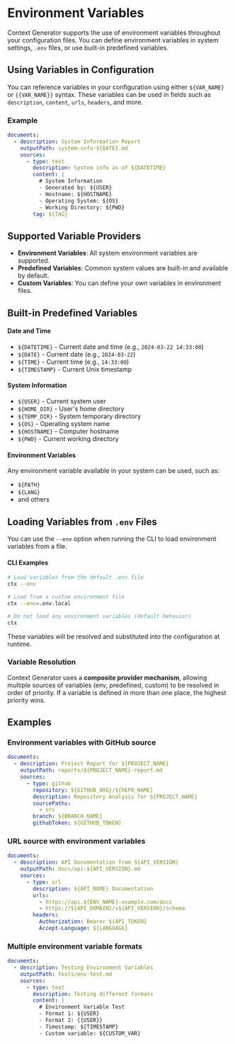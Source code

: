 # Environment Variables

Context Generator supports the use of environment variables throughout your configuration files. You can define
environment variables in system settings, `.env` files, or use built-in predefined variables.

## Using Variables in Configuration

You can reference variables in your configuration using either `${VAR_NAME}` or `{{VAR_NAME}}` syntax. These variables
can be used in fields such as `description`, `content`, `urls`, `headers`, and more.

### Example

```yaml
documents:
  - description: System Information Report
    outputPath: system-info-${DATE}.md
    sources:
      - type: text
        description: System info as of ${DATETIME}
        content: |
          # System Information
          - Generated by: ${USER}
          - Hostname: ${HOSTNAME}
          - Operating System: ${OS}
          - Working Directory: ${PWD}
        tag: ${TAG}
```

## Supported Variable Providers

- **Environment Variables**: All system environment variables are supported.
- **Predefined Variables**: Common system values are built-in and available by default.
- **Custom Variables**: You can define your own variables in environment files.

## Built-in Predefined Variables

#### Date and Time

- `${DATETIME}` - Current date and time (e.g., `2024-03-22 14:33:00`)
- `${DATE}` - Current date (e.g., `2024-03-22`)
- `${TIME}` - Current time (e.g., `14:33:00`)
- `${TIMESTAMP}` - Current Unix timestamp

#### System Information

- `${USER}` - Current system user
- `${HOME_DIR}` - User's home directory
- `${TEMP_DIR}` - System temporary directory
- `${OS}` - Operating system name
- `${HOSTNAME}` - Computer hostname
- `${PWD}` - Current working directory

#### Environment Variables

Any environment variable available in your system can be used, such as:

- `${PATH}`
- `${LANG}`
- and others

## Loading Variables from `.env` Files

You can use the `--env` option when running the CLI to load environment variables from a file.

#### CLI Examples

```bash
# Load variables from the default .env file
ctx --env

# Load from a custom environment file
ctx --env=.env.local

# Do not load any environment variables (default behavior)
ctx
```

These variables will be resolved and substituted into the configuration at runtime.

### Variable Resolution

Context Generator uses a **composite provider mechanism**, allowing multiple sources of variables (env, predefined,
custom) to be resolved in order of priority. If a variable is defined in more than one place, the highest priority wins.

## Examples

### Environment variables with GitHub source

```yaml
documents:
  - description: Project Report for ${PROJECT_NAME}
    outputPath: reports/${PROJECT_NAME}-report.md
    sources:
      - type: github
        repository: ${GITHUB_ORG}/${REPO_NAME}
        description: Repository Analysis for ${PROJECT_NAME}
        sourcePaths:
          - src
        branch: ${BRANCH_NAME}
        githubToken: ${GITHUB_TOKEN}
```

### URL source with environment variables

```yaml
documents:
  - description: API Documentation from ${API_VERSION}
    outputPath: docs/api-${API_VERSION}.md
    sources:
      - type: url
        description: ${API_NAME} Documentation
        urls:
          - https://api.${ENV_NAME}.example.com/docs
          - https://${API_DOMAIN}/v${API_VERSION}/schema
        headers:
          Authorization: Bearer ${API_TOKEN}
          Accept-Language: ${LANGUAGE}
```

### Multiple environment variable formats

```yaml
documents:
  - description: Testing Environment Variables
    outputPath: tests/env-test.md
    sources:
      - type: text
        description: Testing different formats
        content: |
          # Environment Variable Test
          - Format 1: ${USER}
          - Format 2: {{USER}}
          - Timestamp: ${TIMESTAMP}
          - Custom variable: ${CUSTOM_VAR}
```